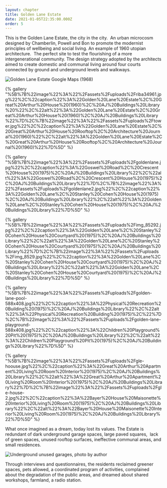 ```yaml
---
layout: chapter
title: Golden Lane Estate
date: 2021-01-05T22:35:00.000Z
order: 5
---
```

This is the Golden Lane Estate, the city in the city.  An urban microcosm designed by Chamberlin, Powell and Bon to promote the modernist principles of wellbeing and social living. An example of 1960 utopian architecture.  The perfect site to test the flourishing of a more intergenerational community. The design strategy adopted by the architects aimed to create domestic and communal living around four courts connected by ground and underground levels and walkways.

![Golden Lane Estate Google Maps (1968)](/assets/uploads/gle_1945map1999.jpg "Golden Lane Estate Google Maps (1968)")

{% gallery "%5B%7B%22image%22%3A%22%2Fassets%2Fuploads%2Friba34961.jpg%22%2C%22caption%22%3A%22Golden%20Lane%20Estate%2C%20Great%20Arthur%20House%20(1960)%2C%20AJ%20Buildings%20Library%20%22%2C%22alt%22%3A%22Golden%20Lane%20Estate%2C%20Great%20Arthur%20House%20(1960)%2C%20AJ%20Buildings%20Library%22%7D%2C%7B%22image%22%3A%22%2Fassets%2Fuploads%2Ftower.jpg%22%2C%22caption%22%3A%22Golden%20Lane%20Estate%2C%20Great%20Arthur%20House%20Rooftop%2C%20Architecture%20Journal%20(1960)%22%2C%22alt%22%3A%22Golden%20Lane%20Estate%2C%20Great%20Arthur%20House%20Rooftop%2C%20Architecture%20Journal%20(1960)%22%7D%5D" %}

{% gallery "%5B%7B%22image%22%3A%22%2Fassets%2Fuploads%2Fgoldenlane.jpg%22%2C%22caption%22%3A%22Goswel%20Road%2C%20Crescent%20House%20(1975)%2C%20AJ%20Buildings%20Library%22%2C%22alt%22%3A%22Goswel%20Road%2C%20Crescent%20House%20(1975)%2C%20AJ%20Buildings%20Library%22%7D%2C%7B%22image%22%3A%22%2Fassets%2Fuploads%2Fgoldenlane2.jpg%22%2C%22caption%22%3A%22Golden%20Lane%2C%20Stanley%20Cohen%20House%20(1975)%2C%20AJ%20Buildings%20Library%22%2C%22alt%22%3A%22Golden%20Lane%2C%20Stanley%20Cohen%20House%20(1975)%2C%20AJ%20Buildings%20Library%22%7D%5D" %}

{% gallery "%5B%7B%22image%22%3A%22%2Fassets%2Fuploads%2Fimg_85292.jpg%22%2C%22caption%22%3A%22Golden%20Lane%2C%20Stanley%20Cohen%20House%20Courtyard%20(1975)%2C%20AJ%20Buildings%20Library%22%2C%22alt%22%3A%22Golden%20Lane%2C%20Stanley%20Cohen%20House%20Courtyard%20(1975)%2C%20AJ%20Buildings%20Library%22%7D%2C%7B%22image%22%3A%22%2Fassets%2Fuploads%2Fimg_8529.jpg%22%2C%22caption%22%3A%22Golden%20Lane%2C%20Stanley%20Cohen%20House%20Courtyard%20(1975)%2C%20AJ%20Buildings%20Library%22%2C%22alt%22%3A%22Golden%20Lane%2C%20Stanley%20Cohen%20House%20Courtyard%20(1975)%2C%20AJ%20Buildings%20Library%22%7D%5D" %}

{% gallery "%5B%7B%22image%22%3A%22%2Fassets%2Fuploads%2Fgolden-lane-pool-588x408.jpg%22%2C%22caption%22%3A%22Physical%20Recreation%20Building%20(1975)%2C%20AJ%20Buildings%20Library%22%2C%22alt%22%3A%22Physical%20Recreation%20Building%20(1975)%2C%22%7D%2C%7B%22image%22%3A%22%2Fassets%2Fuploads%2Fgolden-lane-playground-588x408.jpg%22%2C%22caption%22%3A%22Children%20Playground%20Pit%20(1975)%2C%20AJ%20Buildings%20Library%22%2C%22alt%22%3A%22Children%20Playground%20Pit%20(1975)%2C%20AJ%20Buildings%20Library%22%7D%5D" %}

{% gallery "%5B%7B%22image%22%3A%22%2Fassets%2Fuploads%2Fgle-hoouse.jpg%22%2C%22caption%22%3A%22Great%20Arthur%20Apartment%20Living%20Room%20Interior%20(1975)%2C%20AJ%20Buildings%20Library%22%2C%22alt%22%3A%22Great%20Arthur%20Apartment%20Living%20Room%20Interior%20(1975)%2C%20AJ%20Buildings%20Library%22%7D%2C%7B%22image%22%3A%22%2Fassets%2Fuploads%2Fgle-house-2.jpg%22%2C%22caption%22%3A%22Bayer%20House%20Maisonette%20Interior%20Living%20Room%20(1975)%2C%20AJ%20Buildings%20Library%22%2C%22alt%22%3A%22Bayer%20House%20Maisonette%20Interior%20Living%20Room%20(1975)%2C%20AJ%20Buildings%20Library%22%7D%5D" %}

What once imagined as a dream, today lost its values. The Estate is redundant of dark underground garage spaces, large paved squares,  lack of green spaces, unused rooftop surfaces, ineffective communal areas, and small residences.

![Underground unused garages, photo by author](/assets/uploads/garages.jpg "Underground unused garages, photo by author")

Through interviews and questionnaires, the residents reclaimed greener spaces, pets allowed, a coordinated program of activities, complained about the degradation of the public areas, and dreamed about shared workshops, farmland, a radio station.